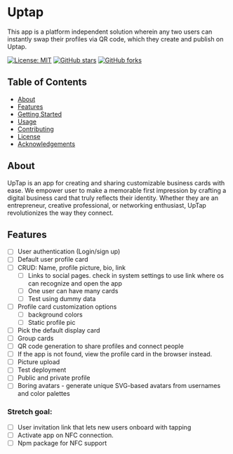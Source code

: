 # Uptap

This app is a platform independent solution wherein any two users can instantly swap their profiles via QR code, which they create and publish on Uptap.

[![License: MIT](https://img.shields.io/badge/License-MIT-blue.svg)](https://opensource.org/licenses/MIT)
[![GitHub stars](https://img.shields.io/github/stars/your_username/your_repo.svg?style=social)](https://github.com/your_username/your_repo/stargazers)
[![GitHub forks](https://img.shields.io/github/forks/your_username/your_repo.svg?style=social)](https://github.com/your_username/your_repo/network/members)

## Table of Contents

- [About](#about)
- [Features](#features)
- [Getting Started](#getting-started)
- [Usage](#usage)
- [Contributing](#contributing)
- [License](#license)
- [Acknowledgements](#acknowledgements)

## About

UpTap is an app for creating and sharing customizable business cards with ease. We empower user to make a memorable first impression by crafting a digital business card that truly reflects their identity. Whether they are an entrepreneur, creative professional, or networking enthusiast, UpTap revolutionizes the way they connect.

## Features

- [ ] User authentication (Login/sign up)
- [ ] Default user profile card
- [ ] CRUD: Name, profile picture, bio, link
    - [ ] Links to social pages. check in system settings to use link where os can recognize and open the app
    - [ ] One user can have many cards
    - [ ] Test using dummy data
- [ ] Profile card customization options 
    - [ ] background colors
    - [ ] Static profile pic
- [ ] Pick the default display card
- [ ] Group cards
- [ ] QR code generation to share profiles and connect people
- [ ] If the app is not found, view the profile card in the browser instead.
- [ ] Picture upload
- [ ] Test deployment
- [ ] Public and private profile
- [ ] Boring avatars - generate unique SVG-based avatars from usernames and color palettes

### Stretch goal: 
- [ ] User invitation link that lets new users onboard with tapping
- [ ] Activate app on NFC connection. 
- [ ] Npm package for NFC support

